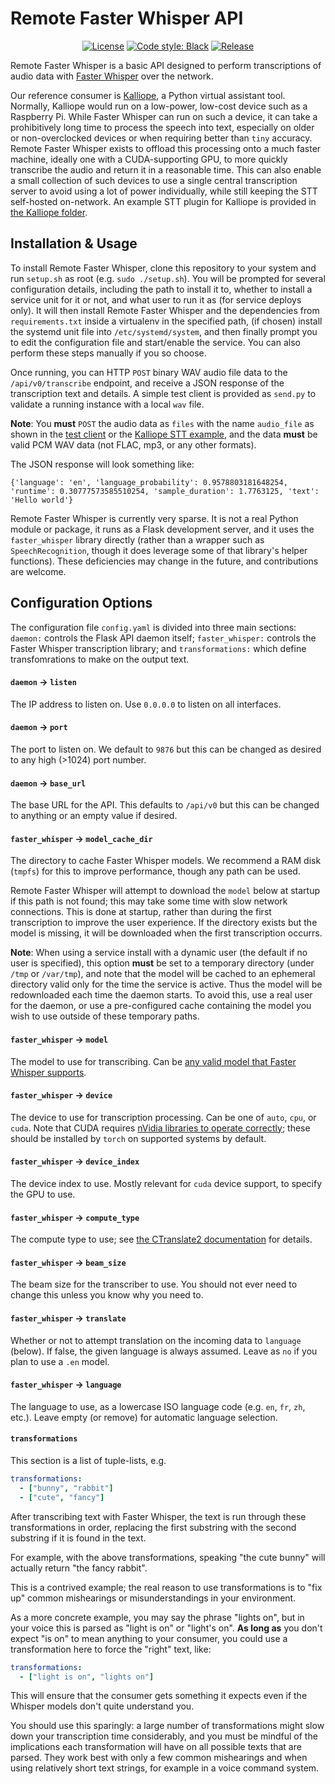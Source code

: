 # Remote Faster Whisper API

<p align="center">
<a href="https://github.com/joshuaboniface/remote-faster-whisper"><img alt="License" src="https://img.shields.io/github/license/joshuaboniface/remote-faster-whisper"/></a>
<a href="https://github.com/psf/black"><img alt="Code style: Black" src="https://img.shields.io/badge/code%20style-black-000000.svg"/></a>
<a href="https://github.com/joshuaboniface/remote-faster-whisper/releases"><img alt="Release" src="https://img.shields.io/github/release-pre/joshuaboniface/remote-faster-whisper"/></a>
</p>

Remote Faster Whisper is a basic API designed to perform transcriptions of audio data with [Faster Whisper](https://github.com/guillaumekln/faster-whisper) over the network.

Our reference consumer is [Kalliope](https://github.com/kalliope-project/kalliope), a Python virtual assistant tool. Normally, Kalliope would run on a low-power, low-cost device such as a Raspberry Pi. While Faster Whisper can run on such a device, it can take a prohibitively long time to process the speech into text, especially on older or non-overclocked devices or when requiring better than `tiny` accuracy. Remote Faster Whisper exists to offload this processing onto a much faster machine, ideally one with a CUDA-supporting GPU, to more quickly transcribe the audio and return it in a reasonable time. This can also enable a small collection of such devices to use a single central transcription server to avoid using a lot of power individually, while still keeping the STT self-hosted on-network. An example STT plugin for Kalliope is provided in [the Kalliope folder](/kalliope).

## Installation & Usage

To install Remote Faster Whisper, clone this repository to your system and run `setup.sh` as root (e.g. `sudo ./setup.sh`). You will be prompted for several configuration details, including the path to install it to, whether to install a service unit for it or not, and what user to run it as (for service deploys only). It will then install Remote Faster Whisper and the dependencies from `requirements.txt` inside a virtualenv in the specified path, (if chosen) install the systemd unit file into `/etc/systemd/system`, and then finally prompt you to edit the configuration file and start/enable the service. You can also perform these steps manually if you so choose.

Once running, you can HTTP `POST` binary WAV audio file data to the `/api/v0/transcribe` endpoint, and receive a JSON response of the transcription text and details. A simple test client is provided as `send.py` to validate a running instance with a local `wav` file.

**Note**: You **must** `POST` the audio data as `files` with the name `audio_file` as shown in the [test client](/send.py#L28) or the [Kalliope STT example](/kalliope/remote_fasterwhisper/remote_fasterwhisper.py#L35), and the data **must** be valid PCM WAV data (not FLAC, mp3, or any other formats).

The JSON response will look something like:

```
{'language': 'en', 'language_probability': 0.9578803181648254, 'runtime': 0.30777573585510254, 'sample_duration': 1.7763125, 'text': 'Hello world'}
```

Remote Faster Whisper is currently very sparse. It is not a real Python module or package, it runs as a Flask development server, and it uses the `faster_whisper` library directly (rather than a wrapper such as `SpeechRecognition`, though it does leverage some of that library's helper functions). These deficiencies may change in the future, and contributions are welcome.

## Configuration Options

The configuration file `config.yaml` is divided into three main sections: `daemon:` controls the Flask API daemon itself; `faster_whisper:` controls the Faster Whisper transcription library; and `transformations:` which define transfomrations to make on the output text.

#### `daemon` -> `listen`

The IP address to listen on. Use `0.0.0.0` to listen on all interfaces.

#### `daemon` -> `port`

The port to listen on. We default to `9876` but this can be changed as desired to any high (>1024) port number.

#### `daemon` -> `base_url`

The base URL for the API. This defaults to `/api/v0` but this can be changed to anything or an empty value if desired.

#### `faster_whisper` -> `model_cache_dir`

The directory to cache Faster Whisper models. We recommend a RAM disk (`tmpfs`) for this to improve performance, though any path can be used.

Remote Faster Whisper will attempt to download the `model` below at startup if this path is not found; this may take some time with slow network connections. This is done at startup, rather than during the first transcription to improve the user experience. If the directory exists but the model is missing, it will be downloaded when the first transcription occurrs.

**Note**: When using a service install with a dynamic user (the default if no user is specified), this option **must** be set to a temporary directory (under `/tmp` or `/var/tmp`), and note that the model will be cached to an ephemeral directory valid only for the time the service is active. Thus the model will be redownloaded each time the daemon starts. To avoid this, use a real user for the daemon, or use a pre-configured cache containing the model you wish to use outside of these temporary paths.

#### `faster_whisper` -> `model`

The model to use for transcribing. Can be [any valid model that Faster Whisper supports](https://github.com/guillaumekln/faster-whisper/blob/master/faster_whisper/transcribe.py#L90).

#### `faster_whisper` -> `device`

The device to use for transcription processing. Can be one of `auto`, `cpu`, or `cuda`. Note that CUDA requires [nVidia libraries to operate correctly](https://github.com/guillaumekln/faster-whisper#gpu-support); these should be installed by `torch` on supported systems by default.

#### `faster_whisper` -> `device_index`

The device index to use. Mostly relevant for `cuda` device support, to specify the GPU to use.

#### `faster_whisper` -> `compute_type`

The compute type to use; see [the CTranslate2 documentation](https://opennmt.net/CTranslate2/quantization.html) for details.

#### `faster_whisper` -> `beam_size`

The beam size for the transcriber to use. You should not ever need to change this unless you know why you need to.

#### `faster_whisper` -> `translate`

Whether or not to attempt translation on the incoming data to `language` (below). If false, the given language is always assumed. Leave as `no` if you plan to use a `.en` model.

#### `faster_whisper` -> `language`

The language to use, as a lowercase ISO language code (e.g. `en`, `fr`, `zh`, etc.). Leave empty (or remove) for automatic language selection.

#### `transformations`

This section is a list of tuple-lists, e.g.

   ```yaml
   transformations:
     - ["bunny", "rabbit"]
     - ["cute", "fancy"]
   ```

After transcribing text with Faster Whisper, the text is run through these transformations in order, replacing the first substring with the second substring if it is found in the text.

For example, with the above transformations, speaking "the cute bunny" will actually return "the fancy rabbit".

This is a contrived example; the real reason to use transformations is to "fix up" common mishearings or misunderstandings in your environment.

As a more concrete example, you may say the phrase "lights on", but in your voice this is parsed as "light is on" or "light's on". **As long as** you don't expect "is on" to mean anything to your consumer, you could use a transformation here to force the "right" text, like:

   ```yaml
   transformations:
     - ["light is on", "lights on"]
   ```

This will ensure that the consumer gets something it expects even if the Whisper models don't quite understand you.

You should use this sparingly: a large number of transformations might slow down your transcription time considerably, and you must be mindful of the implications each transformation will have on all possible texts that are parsed. They work best with only a few common mishearings and when using relatively short text strings, for example in a voice command system.
